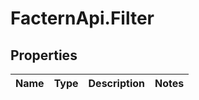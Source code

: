 # FacternApi.Filter

## Properties
Name | Type | Description | Notes
------------ | ------------- | ------------- | -------------


